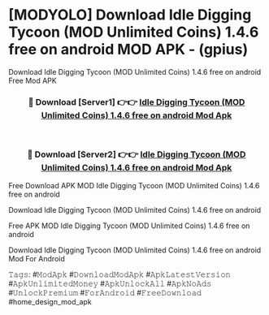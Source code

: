 # [MODYOLO] Download Idle Digging Tycoon (MOD Unlimited Coins) 1.4.6 free on android MOD APK - (gpius)
Download Idle Digging Tycoon (MOD Unlimited Coins) 1.4.6 free on android Free Mod APK

<div align="center">
<h3>🔴 Download [Server1] 👉👉 <a href="https://apk-comot.site?title=Idle_Digging_Tycoon_(MOD_Unlimited_Coins)_1.4.6_free_on_android">Idle Digging Tycoon (MOD Unlimited Coins) 1.4.6 free on android Mod Apk</a></h3><br>

<h3>🔴 Download [Server2] 👉👉 <a href="https://apk-comot.site?title=Idle_Digging_Tycoon_(MOD_Unlimited_Coins)_1.4.6_free_on_android">Idle Digging Tycoon (MOD Unlimited Coins) 1.4.6 free on android Mod Apk</a></h3>
</div>


Free Download APK MOD Idle Digging Tycoon (MOD Unlimited Coins) 1.4.6 free on android

Download Idle Digging Tycoon (MOD Unlimited Coins) 1.4.6 free on android 

Free APK MOD Idle Digging Tycoon (MOD Unlimited Coins) 1.4.6 free on android 

Download Idle Digging Tycoon (MOD Unlimited Coins) 1.4.6 free on android Mod For Android

𝚃𝚊𝚐𝚜: #𝙼𝚘𝚍𝙰𝚙𝚔 #𝙳𝚘𝚠𝚗𝚕𝚘𝚊𝚍𝙼𝚘𝚍𝙰𝚙𝚔 #𝙰𝚙𝚔𝙻𝚊𝚝𝚎𝚜𝚝𝚅𝚎𝚛𝚜𝚒𝚘𝚗 #𝙰𝚙𝚔𝚄𝚗𝚕𝚒𝚖𝚒𝚝𝚎𝚍𝙼𝚘𝚗𝚎𝚢 #𝙰𝚙𝚔𝚄𝚗𝚕𝚘𝚌𝚔𝙰𝚕𝚕 #𝙰𝚙𝚔𝙽𝚘𝙰𝚍𝚜 #𝚄𝚗𝚕𝚘𝚌𝚔𝙿𝚛𝚎𝚖𝚒𝚞𝚖 #𝙵𝚘𝚛𝙰𝚗𝚍𝚛𝚘𝚒𝚍 #𝙵𝚛𝚎𝚎𝙳𝚘𝚠𝚗𝚕𝚘𝚊𝚍 #home_design_mod_apk